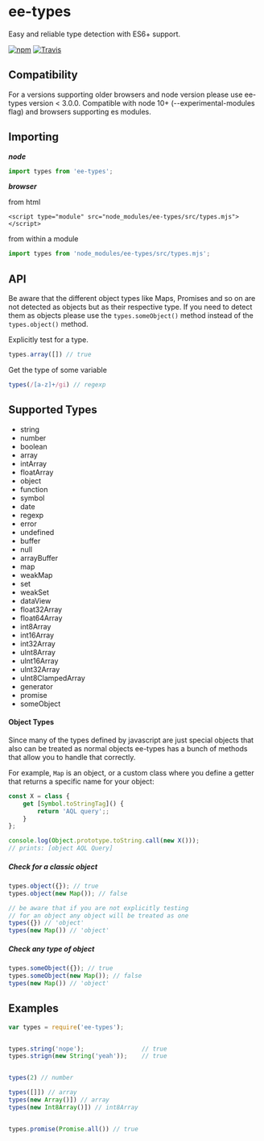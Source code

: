 # ee-types

Easy and reliable type detection with ES6+ support.


[![npm](https://img.shields.io/npm/dm/ee-types.svg?style=flat-square)](https://www.npmjs.com/package/ee-types)
[![Travis](https://img.shields.io/travis/eventEmitter/ee-types.svg?style=flat-square)](https://travis-ci.org/eventEmitter/ee-types)


## Compatibility

For a versions supporting older browsers and node version please use ee-types version < 3.0.0.
Compatible with node 10+ (--experimental-modules flag) and browsers supporting es modules.



## Importing

***node***
```javascript
import types from 'ee-types';
```


***browser***

from html
```
<script type="module" src="node_modules/ee-types/src/types.mjs"></script>
```

from within a module

```javascript
import types from 'node_modules/ee-types/src/types.mjs';
```



## API

Be aware that the different object types like Maps, Promises and so on are not 
detected as objects but as their respective type. If you need to detect them as 
objects please use the `types.someObject()` method instead of the `types.object()`
method.

Explicitly test for a type.

```javascript
types.array([]) // true
```


Get the type of some variable

```javascript
types(/[a-z]+/gi) // regexp
``` 



## Supported Types

- string
- number
- boolean
- array
- intArray
- floatArray
- object
- function
- symbol
- date
- regexp
- error
- undefined
- buffer
- null
- arrayBuffer
- map
- weakMap
- set
- weakSet
- dataView
- float32Array
- float64Array
- int8Array
- int16Array
- int32Array
- uInt8Array
- uInt16Array
- uInt32Array
- uInt8ClampedArray
- generator
- promise
- someObject


#### Object Types

Since many of the types defined by javascript are just special 
objects that also can be treated as normal objects ee-types has 
a bunch of methods that allow you to handle that correctly.

For example, `Map` is an object, or a custom class where you 
define a getter that returns a specific name for your object:

```javascript
const X = class {
    get [Symbol.toStringTag]() {
        return 'AQL query';;
    }
};

console.log(Object.prototype.toString.call(new X()));
// prints: [object AQL Query]
```

##### Check for a classic object

```javascript
types.object({}); // true
types.object(new Map()); // false

// be aware that if you are not explicitly testing
// for an object any object will be treated as one
types({}) // 'object'
types(new Map()) // 'object'

```


##### Check any type of object

```javascript
types.someObject({}); // true
types.someObject(new Map()); // false
types(new Map()) // 'object'

```



## Examples


```javascript
var types = require('ee-types');


types.string('nope');                // true
types.strign(new String('yeah'));    // true


types(2) // number

types([]]) // array
types(new Array()]) // array
types(new Int8Array()]) // int8Array


types.promise(Promise.all()) // true
```
